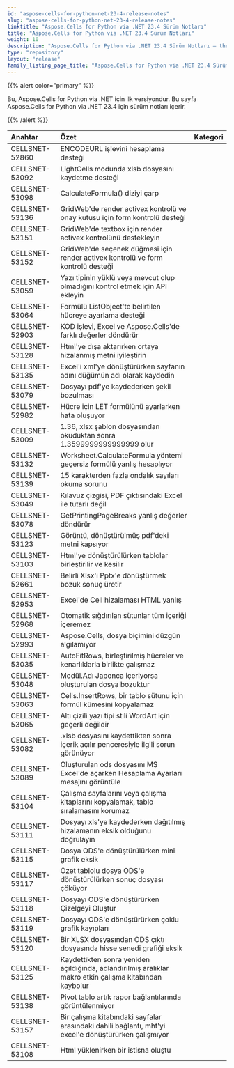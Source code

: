 ```yaml
---
id: "aspose-cells-for-python-net-23-4-release-notes"
slug: "aspose-cells-for-python-net-23-4-release-notes"
linktitle: "Aspose.Cells for Python via .NET 23.4 Sürüm Notları"
title: "Aspose.Cells for Python via .NET 23.4 Sürüm Notları"
weight: 10
description: "Aspose.Cells for Python via .NET 23.4 Sürüm Notları – the latest updates and fixes."
type: "repository"
layout: "release"
family_listing_page_title: "Aspose.Cells for Python via .NET 23.4 Sürüm Notları"
---
```

{{% alert color="primary" %}} 

Bu, Aspose.Cells for Python via .NET için ilk versiyondur.
Bu sayfa Aspose.Cells for Python via .NET 23.4 için sürüm notları içerir.

{{% /alert %}} 

|**Anahtar**|**Özet**|**Kategori**|
| :- | :- | :- |
|CELLSNET-52860|ENCODEURL işlevini hesaplama desteği|
|CELLSNET-53092|LightCells modunda xlsb dosyasını kaydetme desteği|
|CELLSNET-53098|CalculateFormula() diziyi çarp|
|CELLSNET-53136|GridWeb'de render activex kontrolü ve onay kutusu için form kontrolü desteği|
|CELLSNET-53151|GridWeb'de textbox için render activex kontrolünü destekleyin|
|CELLSNET-53152|GridWeb'de seçenek düğmesi için render activex kontrolü ve form kontrolü desteği|
|CELLSNET-53059|Yazı tipinin yüklü veya mevcut olup olmadığını kontrol etmek için API ekleyin|
|CELLSNET-53064|Formülü ListObject'te belirtilen hücreye ayarlama desteği|
|CELLSNET-52903|KOD işlevi, Excel ve Aspose.Cells'de farklı değerler döndürür|
|CELLSNET-53128|Html'ye dışa aktarırken ortaya hizalanmış metni iyileştirin|
|CELLSNET-53135|Excel'i xml'ye dönüştürürken sayfanın adını düğümün adı olarak kaydedin|
|CELLSNET-53079|Dosyayı pdf'ye kaydederken şekil bozulması|
|CELLSNET-52982|Hücre için LET formülünü ayarlarken hata oluşuyor|
|CELLSNET-53009|1.36, xlsx şablon dosyasından okuduktan sonra 1.3599999999999999 olur|
|CELLSNET-53132|Worksheet.CalculateFormula yöntemi geçersiz formülü yanlış hesaplıyor|
|CELLSNET-53139|15 karakterden fazla ondalık sayıları okuma sorunu|
|CELLSNET-53049|Kılavuz çizgisi, PDF çıktısındaki Excel ile tutarlı değil|
|CELLSNET-53078|GetPrintingPageBreaks yanlış değerler döndürür|
|CELLSNET-53123| Görüntü, dönüştürülmüş pdf'deki metni kapsıyor|
|CELLSNET-53103|Html'ye dönüştürülürken tablolar birleştirilir ve kesilir|
|CELLSNET-52661|Belirli Xlsx'i Pptx'e dönüştürmek bozuk sonuç üretir|
|CELLSNET-52953| Excel'de Cell hizalaması HTML yanlış|
|CELLSNET-52968|Otomatik sığdırılan sütunlar tüm içeriği içeremez|
|CELLSNET-52993|Aspose.Cells, dosya biçimini düzgün algılamıyor|
|CELLSNET-53035|AutoFitRows, birleştirilmiş hücreler ve kenarlıklarla birlikte çalışmaz|
|CELLSNET-53048| Modül.Adı Japonca içeriyorsa oluşturulan dosya bozuktur|
|CELLSNET-53063|Cells.InsertRows, bir tablo sütunu için formül kümesini kopyalamaz|
|CELLSNET-53065|Altı çizili yazı tipi stili WordArt için geçerli değildir|
|CELLSNET-53082|.xlsb dosyasını kaydettikten sonra içerik açılır penceresiyle ilgili sorun görünüyor|
|CELLSNET-53089|Oluşturulan ods dosyasını MS Excel'de açarken Hesaplama Ayarları mesajını görüntüle|
|CELLSNET-53104|Çalışma sayfalarını veya çalışma kitaplarını kopyalamak, tablo sıralamasını korumaz|
|CELLSNET-53111|Dosyayı xls'ye kaydederken dağıtılmış hizalamanın eksik olduğunu doğrulayın|
|CELLSNET-53115|Dosya ODS'e dönüştürülürken mini grafik eksik|
|CELLSNET-53117|Özet tablolu dosya ODS'e dönüştürülürken sonuç dosyası çöküyor|
|CELLSNET-53118|Dosyayı ODS'e dönüştürürken Çizelgeyi Oluştur|
|CELLSNET-53119|Dosyayı ODS'e dönüştürürken çoklu grafik kayıpları|
|CELLSNET-53120|Bir XLSX dosyasından ODS çıktı dosyasında hisse senedi grafiği eksik|
|CELLSNET-53125|Kaydettikten sonra yeniden açıldığında, adlandırılmış aralıklar makro etkin çalışma kitabından kaybolur|
|CELLSNET-53138|Pivot tablo artık rapor bağlantılarında görüntülenmiyor|
|CELLSNET-53157|Bir çalışma kitabındaki sayfalar arasındaki dahili bağlantı, mht'yi excel'e dönüştürürken çalışmıyor|
|CELLSNET-53108|Html yüklenirken bir istisna oluştu|
